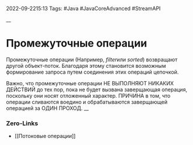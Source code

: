 2022-09-2215:13
Tags: #Java #JavaCoreAdvanced #StreamAPI 

__
# Промежуточные операции
Промежуточные операции (Например, *filter*или *sorted*) возвращают другой объект-поток. Благодаря этому становится возможным формирование запроса путем соединения этих операций цепочкой. 

Важно, что промежуточные операции НЕ ВЫПОЛНЯЮТ НИКАКИХ ДЕЙСТВИЙ до тех пор, пока не будет вызвана заверщающая операция, поскольку они носят отложенный характер. ПРИЧИНА в том, что операции сливаются воедино и обрабатываются заверщающей операцией за ОДИН ПРОХОД.
__
### Zero-Links
- [[Потоковые операции]]

